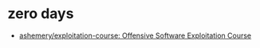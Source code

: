 # zero days

* [ashemery/exploitation-course: Offensive Software Exploitation Course](https://github.com/ashemery/exploitation-course)
